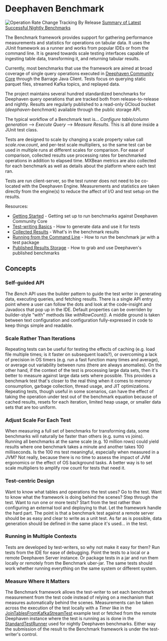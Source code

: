 # Deephaven Benchmark

![Operation Rate Change Tracking By Release](https://storage.googleapis.com/deephaven-benchmark/nightly/benchmark-summary.svg?)
[Summary of Latest Successful Nightly Benchmarks](#)

The Benchmark framework provides support for gathering performance measurements and statistics for operations on tabular data.  It uses the JUnit
framework as a runner and works from popular IDEs or from the command line. It is geared towards scale testing interfaces capable of ingesting 
table data, transforming it, and returning tabular results. 

Currently, most benchmarks that use the framework are aimed at broad coverage of single query operations executed in 
[Deephaven Community Core](https://deephaven.io/community/) through the Barrage Java Client. Tests focus on querying static parquet files, 
streamed Kafka topics, and replayed data.

The project maintains several hundred standardized benchmarks for Deephaven query operations that are tracked both from release-to-release and 
nightly. Results are regularly published to a read-only GCloud bucket (*deephaven-benchmark*) available through the public storage API. 

The typical workflow of a Benchmark test is... *Configure table/column generation* --> *Execute Query* --> *Measure Results*.  This is all done inside a JUnit test class.

Tests are designed to scale by changing a scale property value call *scale.row.count*, and per-test scale multipliers, so the same test can be used in multiple runs 
at different scales for comparison.  For ease of comparison, collected results use processing rates for benchmarked operations in addition to elapsed time. MXBean 
metrics are also collected for each benchmark as well as details about the platform where each test ran.

Tests are run client-server, so the test runner does not need to be co-located with the Deephaven Engine. Measurements and statistics are taken directly 
from the engine(s) to reduce the affect of I/O and test setup on the results.

Resources:
- [Getting Started](docs/GettingStarted.md) - Getting set up to run benchmarks against Deephaven Community Core
- [Test-writing Basics](docs/TestWritingBasics.md) - How to generate data and use it for tests
- [Collected Results](docs/CollectedResults.md) - What's in the benchmark results
- [Running from the Command Line](docs/CommandLine.md) - How to run the benchmark jar with a test package
- [Published Results Storage](docs/PublishedResults.md) - How to grab and use Deephaven's published benchmarks

## Concepts

### Self-guided API
The *Bench* API uses the builder pattern to guide the test writer in generating data, executing queries, and fetching results. There is a single API 
entry point where a user can follow the dots and look at the code-insight and Javadocs that pop up in the IDE. Default properties 
can be overriden by builder-style "with" methods like *withRowCount()*. A middle ground is taken between text configuration and configuration 
fully-expressed in code to keep things simple and readable.

### Scale Rather Than Iterations
Repeating tests can be useful for testing the effects of caching (e.g. load file multiple times; is it faster on subsequent loads?), or overcoming a lack of 
precision in OS timers (e.g. run a fast function many times and average), or average out variability between runs (there are always anomalies). On the other hand, 
if the context of the test is processing large data sets, then it's better to measure against large data sets where possible. This provides a benchmark test
that's closer to the real thing when it comes to memory consumption, garbage collection, thread usage, and JIT optimizations. Repeating tests, though useful in
some scenarios, can have the effect of taking the operation under test out of the benchmark equation because of cached results, resets for each iteration, 
limited heap usage, or smaller data sets that are too uniform.

### Adjust Scale For Each Test
When measuring a full set of benchmarks for transforming data, some benchmarks will naturally be faster than others (e.g. sums vs joins). Running all benchmarks
at the same scale (e.g. 10 million rows) could yield results where one benchmark takes a minute and another takes 100 milliseconds. Is the 100 ms test 
meaningful, especially when measured in a JVM? Not really, because there is no time to assess the impact of JVM ergonomics or the effect of OS background 
tasks. A better way is to set scale multipliers to amplify row count for tests that need it.

### Test-centric Design
Want to know what tables and operations the test uses? Go to the test. Want to know what the framework is doing behind the scenes? Step through the test.
Want to run one or more tests? Start from the test rather than configuring an external tool and deploying to that. Let the framework handle the hard part.
The point is that a benchmark test against a remote server should be as easy and clear to write as a unit test. As far as is possible, data generation 
should be defined in the same place it's used... in the test.

### Running in Multiple Contexts
Tests are developed by test-writers, so why not make it easy for them?  Run tests from the IDE for ease of debugging. Point the tests to a local or a remote
Deephaven Server instance. Or package tests in a jar and run them locally or remotely from the Benchmark uber-jar. The same tests should work whether 
running everything on the same system or different system.

### Measure Where It Matters
The Benchmark framework allows the test-writer to set each benchmark measurement from the test code instead of relying on a mechanism that measures 
automatically behind the scenes. Measurements can be taken across the execution of the test locally with a *Timer* like in the 
[JoinTablesFromKafkaStreamTest](src/it/java/io/deephaven/benchmark/tests/internal/examples/stream/JoinTablesFromKafkaStreamTest.java) example test
or fetched from the remote Deephaven instance where the test is running as is done in the 
[StandardTestRunner](src/it/java/io/deephaven/benchmark/tests/standard/StandardTestRunner.java) 
used for nightly Deephaven benchmarks. Either way the submission of the result to the Benchmark framework is under the test-writer's control.


